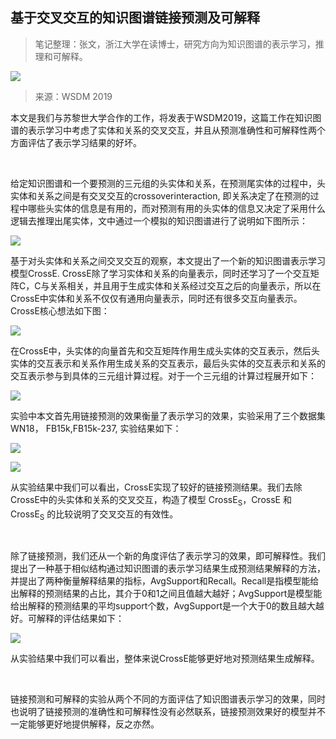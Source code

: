 
## 基于交叉交互的知识图谱链接预测及可解释

> 笔记整理：张文，浙江大学在读博士，研究方向为知识图谱的表示学习，推理和可解释。

![](img/Interaction-Embeddings-for-Prediction-and-Explanation.md_1.png)

> 来源：WSDM 2019

本文是我们与苏黎世大学合作的工作，将发表于WSDM2019，这篇工作在知识图谱的表示学习中考虑了实体和关系的交叉交互，并且从预测准确性和可解释性两个方面评估了表示学习结果的好坏。

 

给定知识图谱和一个要预测的三元组的头实体和关系，在预测尾实体的过程中，头实体和关系之间是有交叉交互的crossoverinteraction, 即关系决定了在预测的过程中哪些头实体的信息是有用的，而对预测有用的头实体的信息又决定了采用什么逻辑去推理出尾实体，文中通过一个模拟的知识图谱进行了说明如下图所示：

![](img/Interaction-Embeddings-for-Prediction-and-Explanation.md_2.png)

基于对头实体和关系之间交叉交互的观察，本文提出了一个新的知识图谱表示学习模型CrossE. CrossE除了学习实体和关系的向量表示，同时还学习了一个交互矩阵C，C与关系相关，并且用于生成实体和关系经过交互之后的向量表示，所以在CrossE中实体和关系不仅仅有通用向量表示，同时还有很多交互向量表示。CrossE核心想法如下图：

![](img/Interaction-Embeddings-for-Prediction-and-Explanation.md_3.png)

在CrossE中，头实体的向量首先和交互矩阵作用生成头实体的交互表示，然后头实体的交互表示和关系作用生成关系的交互表示，最后头实体的交互表示和关系的交互表示参与到具体的三元组计算过程。对于一个三元组的计算过程展开如下：

![](img/Interaction-Embeddings-for-Prediction-and-Explanation.md_4.png)

实验中本文首先用链接预测的效果衡量了表示学习的效果，实验采用了三个数据集WN18， FB15k,FB15k-237, 实验结果如下：

![](img/Interaction-Embeddings-for-Prediction-and-Explanation.md_5.png)

![](img/Interaction-Embeddings-for-Prediction-and-Explanation.md_6.png)

从实验结果中我们可以看出，CrossE实现了较好的链接预测结果。我们去除CrossE中的头实体和关系的交叉交互，构造了模型 CrossE<sub>S</sub>，CrossE 和 CrossE<sub>S</sub> 的比较说明了交叉交互的有效性。

 

除了链接预测，我们还从一个新的角度评估了表示学习的效果，即可解释性。我们提出了一种基于相似结构通过知识图谱的表示学习结果生成预测结果解释的方法，并提出了两种衡量解释结果的指标，AvgSupport和Recall。Recall是指模型能给出解释的预测结果的占比，其介于0和1之间且值越大越好；AvgSupport是模型能给出解释的预测结果的平均support个数，AvgSupport是一个大于0的数且越大越好。可解释的评估结果如下：

![](img/Interaction-Embeddings-for-Prediction-and-Explanation.md_7.png)

从实验结果中我们可以看出，整体来说CrossE能够更好地对预测结果生成解释。

 

链接预测和可解释的实验从两个不同的方面评估了知识图谱表示学习的效果，同时也说明了链接预测的准确性和可解释性没有必然联系，链接预测效果好的模型并不一定能够更好地提供解释，反之亦然。
